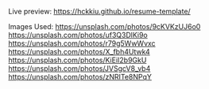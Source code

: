 Live preview: https://hckkiu.github.io/resume-template/

Images Used: 
https://unsplash.com/photos/9cKVKzUJ6o0
https://unsplash.com/photos/uf3Q3DlKi9o
https://unsplash.com/photos/r79g5WwWvxc
https://unsplash.com/photos/X_fbh4Utwk4
https://unsplash.com/photos/KiEiI2b9GkU
https://unsplash.com/photos/JVSgcV8_vb4
https://unsplash.com/photos/zNRITe8NPqY
